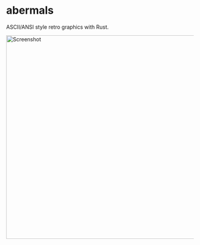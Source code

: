 # abermals

ASCII/ANSI style retro graphics with Rust.

<img width="545" alt="Screenshot" src="https://user-images.githubusercontent.com/391975/112140652-91c70900-8bd4-11eb-83bf-f1bec2399b9d.png">
